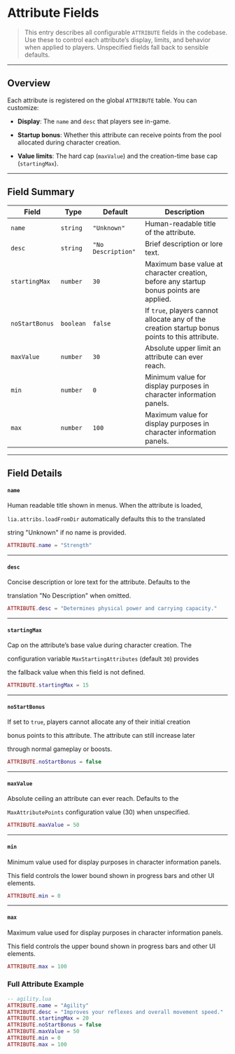 # Attribute Fields

> This entry describes all configurable `ATTRIBUTE` fields in the codebase. Use these to control each attribute’s display, limits, and behavior when applied to players. Unspecified fields fall back to sensible defaults.

---

## Overview

Each attribute is registered on the global `ATTRIBUTE` table. You can customize:

* **Display**: The `name` and `desc` that players see in-game.

* **Startup bonus**: Whether this attribute can receive points from the pool allocated during character creation.

* **Value limits**: The hard cap (`maxValue`) and the creation-time base cap (`startingMax`).

---

## Field Summary

| Field          | Type      | Default | Description                                                                                    |
| -------------- | --------- | ------- | ---------------------------------------------------------------------------------------------- |
| `name`         | `string`  | `"Unknown"` | Human-readable title of the attribute. |
| `desc`         | `string`  | `"No Description"`  | Brief description or lore text. |
| `startingMax`  | `number`  | `30`    | Maximum base value at character creation, before any startup bonus points are applied. |
| `noStartBonus` | `boolean` | `false` | If `true`, players cannot allocate any of the creation startup bonus points to this attribute. |
| `maxValue`     | `number`  | `30`    | Absolute upper limit an attribute can ever reach. |
| `min`          | `number`  | `0`     | Minimum value for display purposes in character information panels. |
| `max`          | `number`  | `100`   | Maximum value for display purposes in character information panels. |

---

## Field Details

#### `name`

Human readable title shown in menus. When the attribute is loaded,

`lia.attribs.loadFromDir` automatically defaults this to the translated

string "Unknown" if no name is provided.

```lua
ATTRIBUTE.name = "Strength"
```

---

#### `desc`

Concise description or lore text for the attribute. Defaults to the

translation "No Description" when omitted.

```lua
ATTRIBUTE.desc = "Determines physical power and carrying capacity."
```

---

#### `startingMax`

Cap on the attribute’s base value during character creation. The

configuration variable `MaxStartingAttributes` (default `30`) provides

the fallback value when this field is not defined.

```lua
ATTRIBUTE.startingMax = 15
```

---

#### `noStartBonus`

If set to `true`, players cannot allocate any of their initial creation

bonus points to this attribute. The attribute can still increase later

through normal gameplay or boosts.

```lua
ATTRIBUTE.noStartBonus = false
```

---

#### `maxValue`

Absolute ceiling an attribute can ever reach. Defaults to the

`MaxAttributePoints` configuration value (30) when unspecified.

```lua
ATTRIBUTE.maxValue = 50
```

---

#### `min`

Minimum value used for display purposes in character information panels.

This field controls the lower bound shown in progress bars and other UI elements.

```lua
ATTRIBUTE.min = 0
```

---

#### `max`

Maximum value used for display purposes in character information panels.

This field controls the upper bound shown in progress bars and other UI elements.

```lua
ATTRIBUTE.max = 100
```

### Full Attribute Example

```lua
-- agility.lua
ATTRIBUTE.name = "Agility"
ATTRIBUTE.desc = "Improves your reflexes and overall movement speed."
ATTRIBUTE.startingMax = 20
ATTRIBUTE.noStartBonus = false
ATTRIBUTE.maxValue = 50
ATTRIBUTE.min = 0
ATTRIBUTE.max = 100
```
